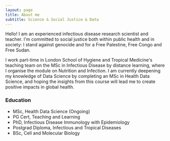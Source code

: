 ```yaml
---
layout: page
title: About me
subtitle: Science & Social Justice & Data
---
```


Hello!
I am an experienced infectious disease research scientist and teacher. I'm committed to social justice both within public health and in society: I stand against genocide and for a Free Palestine, Free Congo and Free Sudan. 

I work part-time in London School of Hygiene and Tropical Medicine's teaching team on the MSc in Infectious Disease by distance learning, where I organise the module on Nutrition and Infection. I am currently deepening my knowledge of Data Science by completing an MSc in Health Data Science, and hoping the insights from this course will lead me to create positive impacts in global health.  

### Education
- MSc, Health Data Science (Ongoing)
- PG Cert, Teaching and Learning 
- PhD, Infectious Disease Immunology with Epidemiology
- Postgrad Diploma, Infectious and Tropical Diseases
- BSc, Cell and Molecular Biology
